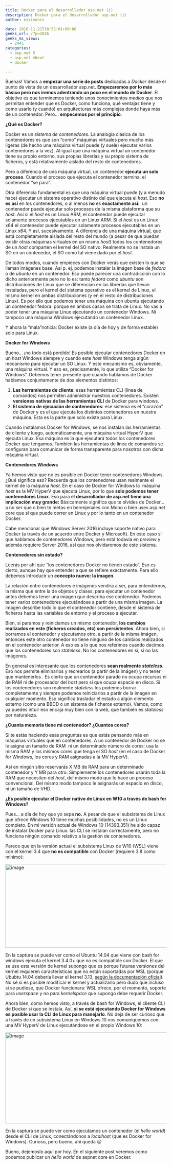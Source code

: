 ```yaml
---
title: Docker para el desarrollador asp.net (i)
description: Docker para el desarrollador asp.net (i)
author: eiximenis

date: 2016-11-21T10:52:01+00:00
geeks_url: /?p=1826
geeks_ms_views:
  - 2441
categories:
  - asp.net 5
  - asp.net vNext
  - docker

---
```

Buenas! Vamos a **empezar una serie de posts** dedicadas a _Docker_ desde el punto de vista de un desarrollador asp.net. **Empezaremos por lo más básico pero nos iremos adentrando un poco en el mundo de Docker**. El objetivo es que terminemos teniendo unos conocimientos _medios_ que nos permitan entender que es Docker, como funciona, qué ventajas tiene y como usarlo (y cuando) en arquitecturas más complejas donde haya más de un contenedor. Pero… **empecemos por el principio**.
  
<!--more-->

**¿Qué es Docker?**
  
Docker es un _sistema de contenedores_. La analogía clásica de los contenedores es que son “como” máquinas virtuales pero mucho más ligeras (de hecho una máquina virtual puede (y suele) ejecutar varios contenedores a la vez). Al igual que una máquina virtual un contenedor tiene su propio entorno, sus propias librerías y su propio sistema de ficheros, y está relativamente aislado del resto de contenedores.
  
Pero a diferencia de una máquina virtual, un contenedor **ejecuta un solo proceso**. Cuando el proceso que ejecuta el contenedor termina, el contenedor “se para”.
  
Otra diferencia fundamental es que una máquina virtual puede (y a menudo hace) ejecutar un sistema operativo distinto del que ejecuta el _host_. Eso **no es así** en los contenedores, o al menos **no** es **exactamente así:**  un contenedor puede ejecutar solo procesos de la misma plataforma que su _host_. Así si el _host_ es un Linux ARM, el contenedor puede ejecutar solamente procesos ejecutables en un Linux ARM. Si el _host_ es un Linux x64 el contenedor puede ejecutar solamente procesos ejecutables en un Linux x64. Y así, sucesivamente. A diferencia de una máquina virtual, que está completamente aislada del resto del mundo (a pesar de que puedan existir otras máquinas virtuales en un mismo _host_) todos los contenedores de un _host_ comparten el kernel del SO nativo. Realmente no se instala un SO en un contenedor, el SO como tal viene dado por el _host_.
  
De todos modos, cuando empieces con Docker verás que existen lo que se llaman imágenes base. Así p. ej. podemos instalar la imágen base de _fedora_ o de _ubuntu_ en un contenedor. Eso puede parecer una contradicción con lo dicho anteriormente pero no lo es: tanto _fedora_ como _ubuntu_ son distribuciones de Linux que se diferencian en las librerías que llevan instaladas, pero el kernel del sistema operativo es el kernel de Linux, el mismo kernel en ambas distribuciones (y en el resto de distribuciones Linux). Es por ello que podemos tener una máquina con ubuntu ejecutando un contenedor fedora: porque en ambos casos se trata de Linux. No vas a poder tener una máquina Linux ejecutando un contenedor Windows. Ni tampoco una máquina Windows ejecutando un contenedor Linux.
  
Y ahora la “mala”noticia: Docker existe (a día de hoy y de forma estable) solo para Linux.
  
**Docker for Windows**
  
Bueno… ¡no todo está perdido! Es posible ejecutar contenedores Docker en un _host_ Windows siempre y cuando este _host_ Windows tenga algún mecanismo para ejecutar un SO Linux. Y este mecanismo es, obviamente, una máquina virtual. Y eso es, precisamente, lo que utiliza “Docker for Windows”. Debemos tener presente que cuando hablamos de Docker hablamos conjuntamente de dos elementos distintos:

  1. **Las herramientas de cliente**: esas herramientas CLI (línea de comandos) nos permiten administrar nuestros contenedores. Existen **versiones nativas de las herramientas CLI** de Docker para windows.
  2. **El sistema de ejecución de contenedores**: ese sistema es el “corazón” de Docker y es el que ejecuta los distintos contenedores en nuestra máquina. Esta es la parte que solo existe para Linux.

Cuando instalamos Docker for Windows, se nos instalan las herramientas de cliente y luego, automáticamente, una máquina virtual HyperV que ejecuta Linux. Esa máquina es la que ejecutará todos los contenedores Docker que tengamos. También las herramientas de línea de comandos se configuran para comunicar de forma transparente para nosotros con dicha máquina virtual.
  
**Contenedores Windows**
  
Ya hemos visto que no es posible en Docker tener contenedores Windows. ¿Qué significa eso? Recuerda que los contenedores usan realmente el kernel de la máquina _host_. En el caso de Docker for Windows la  máquina _host_ es la MV HyperV que ejecuta Linux, por lo que **solo podemos tener contenedores Linux**. Eso para el **desarrollador de asp.net tiene una implicación muy grande:** Básicamente significa que te olvides de Docker… a no ser que o bien te metas en berenjenales con Mono o bien uses asp.net core que sí que puede correr en Linux y por lo tanto en un contenedor Docker.
  
Cabe mencionar que Windows Server 2016 incluye soporte nativo para Docker (a través de un acuerdo entre Docker y Microsoft). En este caso sí que hablamos de contenedores Windows, pero está todavía en _preview_ y además requiere Server 2016, así que nos olvidaremos de este sistema.
  
**Contenedores sin estado?**
  
Leerás por ahí que “los contenedores Docker no tienen estado”. Eso es cierto, aunque hay que entender a que se refiere exactamente. Para ello debemos introducir un **concepto nuevo: la imagen**.
  
La relación entre contenedores e imágenes vendría a ser, para entendernos, la misma que entre la de objetos y clases: para ejecutar un contenedor antes debemos tener una imagen que describa ese contenedor. Podemos tener varios contenedores ejecutándose a partir de una misma imagen. La imagen describe todo lo que el contenedor contiene, desde el sistema de ficheros hasta las variables de entorno y el proceso a ejecutar.
  
Bien, si paramos y reiniciamos un mismo contenedor, **los cambios realizados en este (ficheros creados, etc) son persistentes**. Ahora bien, si borramos el contenedor y ejecutamos otro, a partir de la misma imágen, entonces este otro contenedor no tiene ninguno de los cambios realizados en el contenedor anterior. A eso es a lo que nos referimos cuando decimos que los contenedores son _stateless_. No los contenedores en sí, si no las imágenes.
  
En general es interesante que los contenedores **sean realmente _stateless_**_._ Eso nos permite eliminarlos y recrearlos (a partir de la imágen) y no tener que mantenerlos . Es cierto que un contenedor parado no ocupa recursos ni de RAM ni de procesador del _host_ pero sí que ocupa espacio en disco. Si los contenedores son realmente _stateless_ los podemos borrar completamente y siempre podemos reiniciarlos a partir de la imagen en cualquier momento. Eso significa trasladar el estado a algún elemento externo (como una BBDD o un sistema de ficheros externo). Vamos, como ya puedes intuír eso encaja muy bien con la web, que también es _stateless_ por naturaleza.
  
**¿Cuanta memoria tiene mi contenedor? ¿Cuantos cores?**
  
Si te estás haciendo esas preguntas es que estás pensando más en máquinas virtuales que en contenedores. A un contenedor de Docker no se le asigna un tamaño de RAM  ni un determinado número de cores: usa la misma RAM y los mismos cores que tenga el SO _host_ (en el caso de Docker for Windows, los cores y RAM asignadas a la MV HyperV).
  
Así en ningún sitio reservarás X MB de RAM para un determinado contenedor y Y MB para otro. Simplemente los contenedores usarán toda la RAM que necesiten del _host_, del mismo modo que lo hace un proceso convencional. Del mismo modo tampoco le asignarás un espacio en disco, ni un tamaño de VHD.
  
**¿Es posible ejecutar el Docker nativo de Linux en W10 a través de bash for Windows?**
  
Pues… a día de hoy que yo sepa **no.** A pesar de que el subsistema de Linux que ofrece Windows 10 tiene muchas posibilidades, no es un Linux completo. En mi versión actual de Windows 10 (14393.351) he sido capaz de instalar Docker para Linux: las CLI se instalan correctamente, pero no funciona ningún comando relativo a la gestión de contenedores.
  
Parece que en la versión actual el subsistema Linux de W10 (WSL) viene con el kernel 3.4 que **no es compatible** con Docker (requiere 3.8 como mínimo):
  
[<img style="background-image: none; padding-top: 0px; padding-left: 0px; display: inline; padding-right: 0px; border-width: 0px;" title="image" src="http://geeks.ms/etomas/wp-content/uploads/sites/154/2016/11/image_thumb.png" alt="image" width="644" height="260" border="0" />][1]
  
En la captura se puede ver como el Ubuntu 14.04 que viene con bash for windows ejecuta el kernel 3.4.0+ que no es compatible con Docker. El que se use esta versión de kernel supongo que es porque futuras versiones del kernel requieren características que no están soportadas por WSL (porque Ububtu 14.04 debería llevar el kernel 3.13, [según la documentación oficial][2]). No sé si es posible modificar el kernel y actualizarlo pero dudo que incluso si se pudiese, que Docker funcionara: WSL ofrece, por el momento, soporte para _userspace_ y no para _kernelspace_ que supongo debe requerir Docker.
  
Ahora bien, como hemos visto, a través de bash for Windows, el cliente CLI de Docker si que se instala. Así, **si se está ejecutando Docker for Windows es posible usar la CLI de Linux para manejarlo**. No deja de ser curioso que a través de un subsistema Linux en Windows 10 nos comuniquemos con una MV HyperV de Linux ejecutándose en el propio Windows 10:
  
[<img style="background-image: none; padding-top: 0px; padding-left: 0px; display: inline; padding-right: 0px; border-width: 0px;" title="image" src="http://geeks.ms/etomas/wp-content/uploads/sites/154/2016/11/image_thumb-1.png" alt="image" width="644" height="283" border="0" />][3]
  
En la captura se puede ver como ejecutamos un contenedor (el _hello world_) desde el CLI de Linux, conectándonos a _localhost_ (que es Docker for Windows). Curioso, pero bueno, ahí queda 😉
  
Bueno, dejemoslo aquí por hoy. En el siguiente post veremos como podemos publicar un _hello world_ de aspnet core en Docker.

 [1]: http://geeks.ms/etomas/wp-content/uploads/sites/154/2016/11/image.png
 [2]: https://wiki.ubuntu.com/Kernel/Support
 [3]: http://geeks.ms/etomas/wp-content/uploads/sites/154/2016/11/image-1.png